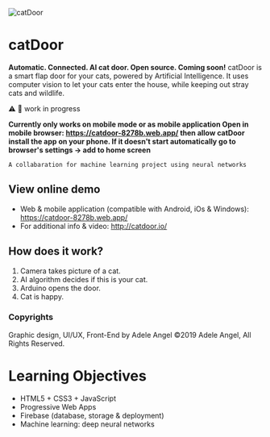 ![catDoor](https://firebasestorage.googleapis.com/v0/b/catdoor-8278b.appspot.com/o/icon-96x96.png?alt=media&token=f64e5604-c94f-4d0f-80aa-effc70458c09) 
# catDoor
**Automatic. Connected. AI cat door. Open source. Coming soon!**
catDoor is a smart flap door for your cats, powered by Artificial Intelligence. It uses computer vision to let your cats enter the house, while keeping out stray cats and wildlife.

:warning: :construction: work in progress

**Currently only works on mobile mode or as mobile application
Open in mobile browser: https://catdoor-8278b.web.app/ 
then allow catDoor install the app on your phone. If it doesn't start automatically go to browser's settings -> add to home screen**

```
A collabaration for machine learning project using neural networks
```

## View online demo
- Web & mobile application (compatible with Android, iOs & Windows):
https://catdoor-8278b.web.app/
- For additional info & video: http://catdoor.io/

## How does it work?
1. Camera takes picture of a cat.
2. AI algorithm decides if this is your cat.
3. Arduino opens the door.
4. Cat is happy.

### Copyrights
Graphic design, UI/UX, Front-End by Adele Angel
©2019 Adele Angel, All Rights Reserved.



# Learning Objectives
- HTML5 + CSS3 + JavaScript
- Progressive Web Apps
- Firebase (database, storage & deployment)
- Machine learning: deep neural networks
